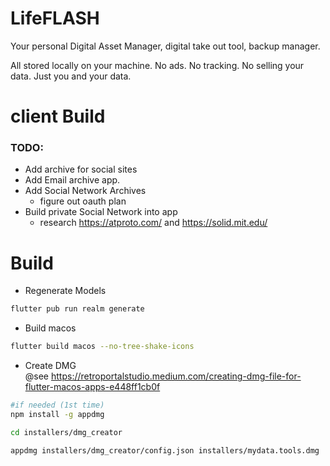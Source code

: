 # LifeFLASH

Your personal Digital Asset Manager, digital take out tool, backup manager.

All stored locally on your machine. No ads. No tracking. No selling your data. Just you and your data.
         

# client Build

### TODO:
- Add archive for social sites
- Add Email archive app.
- Add Social Network Archives
  - figure out oauth plan
- Build private Social Network into app
  - research https://atproto.com/ and https://solid.mit.edu/


# Build
* Regenerate Models 
```bash
flutter pub run realm generate
```

* Build macos 
```bash
flutter build macos --no-tree-shake-icons 
```

* Create DMG  
@see https://retroportalstudio.medium.com/creating-dmg-file-for-flutter-macos-apps-e448ff1cb0f

```bash
#if needed (1st time) 
npm install -g appdmg
```
```bash
cd installers/dmg_creator
```
```bash
appdmg installers/dmg_creator/config.json installers/mydata.tools.dmg
```

